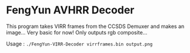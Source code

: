 # FengYun AVHRR Decoder

This program takes VIRR frames from the CCSDS Demuxer and makes an image... Very basic for now! Only outputs rgb composite...

Usage : `./FengYun-VIRR-Decoder virrframes.bin output.png`